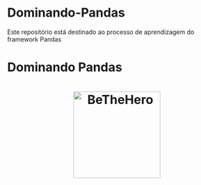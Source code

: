 # Dominando-Pandas
Este repositório está destinado ao processo de aprendizagem do framework Pandas 

# Dominando Pandas
<h1 align="center">
    <img alt="BeTheHero" title="#delicinha" src="https://github.com/luisERH/Dominando-Pandas/blob/master/assets/pandas.png" width="200px" />
</h1>
